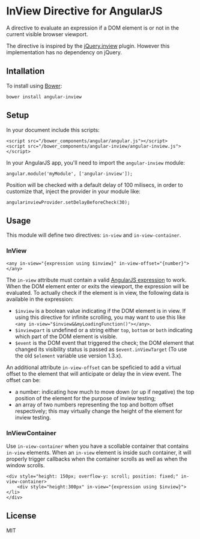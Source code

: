 # InView Directive for AngularJS

A directive to evaluate an expression if a DOM element is or not in the current
visible browser viewport.

The directive is inspired by the [jQuery.inview](https://github.com/zuk/jquery.inview)
plugin. However this implementation has no dependency on jQuery.

## Intallation

To install using [Bower](http://bower.io):

```
bower install angular-inview
```

## Setup

In your document include this scripts:

```
<script src="/bower_components/angular/angular.js"></script>
<script src="/bower_components/angular-inview/angular-inview.js"></script>
```

In your AngularJS app, you'll need to import the `angular-inview` module:

```
angular.module('myModule', ['angular-inview']);
```

Position will be checked with a default delay of 100 milisecs, in order to customize that, inject the provider in your module like:

```
angularinviewProvider.setDelayBeforeCheck(30);
```

## Usage

This module will define two directives: `in-view` and `in-view-container`.

### InView

```
<any in-view="{expression using $inview}" in-view-offset="{number}"></any>
```

The `in-view` attribute must contain a valid [AngularJS expression](http://docs.angularjs.org/guide/expression)
to work. When the DOM element enter or exits the viewport, the expression will
be evaluated. To actually check if the element is in view, the following data is
available in the expression:

- `$inview` is a boolean value indicating if the DOM element is in view.
If using this directive for infinite scrolling, you may want to use this like
`<any in-view="$inview&&myLoadingFunction()"></any>`.
- `$inviewpart` is undefined or a string either `top`, `bottom` or `both`
indicating which part of the DOM element is visible.
- `$event` is the DOM event that triggered the check; the DOM element that
changed its visibility status is passed as `$event.inViewTarget`
(To use the old `$element` variable use version 1.3.x).

An additional attribute `in-view-offset` can be speficied to add a virtual
offset to the element that will anticipate or delay the in view event.
The offset can be:

- a number: indicating how much to move down (or up if negative) the top
position of the element for the purpose of inview testing;
- an array of two numbers representing the top and bottom offset respectively;
this may virtually change the height of the element for inview testing.

### InViewContainer

Use `in-view-container` when you have a scollable container that contains `in-view`
elements. When an `in-view` element is inside such container, it will properly
trigger callbacks when the container scrolls as well as when the window scrolls.

```
<div style="height: 150px; overflow-y: scroll; position: fixed;" in-view-container>
	<div style="height:300px" in-view="{expression using $inview}"></li>
</div>
```

## License

MIT
